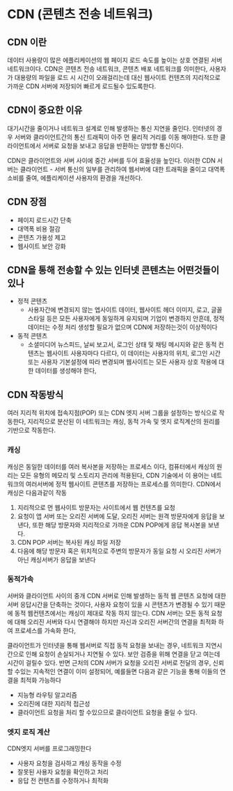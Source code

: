 # CDN (콘텐츠 전송 네트워크)

## CDN 이란

데이터 사용량이 많은 에플리케이션의 웹 페이지 로드 속도를 높이는 상호 연결된 서버 네트워크이다. CDN은 콘텐츠 전송 네트워크, 콘텐츠 배포 네트워크를 의미한다, 사용자가 대용량의 파일을 로드 시 시간이 오래걸리는데 대신 웹사이트 컨텐츠의 지리적으로 가까운 CDN 서버에 저장되어 빠르게 로드될수 있도록한다.

## CDN이 중요한 이유

대기시간을 줄이거나 네트워크 설계로 인해 발생하는 통신 지연을 줄인다. 인터넷의 경우 서버와 클라이언트간의 통신 트래픽이 아주 먼 물리적 거리를 이동 해야한다. 또한 클라이언트에서 서버로 요청을 보내고 응답을 반환하는 양방향 통신이다.

CDN은 클라이언트와 서버 사이에 중간 서버를 두어 효율성을 높인다. 이러한 CDN 서버는 클라이언트 - 서버 통신의 일부를 관리하여 웹서버에 대한 트래픽을 줄이고 대역폭 소비를 줄여, 에플리케이션 사용자의 환경을 개선하다.

## CDN 장점

* 페이지 로드시간 단축
* 대역폭 비용 절감
* 콘텐츠 가용성 제고
* 웹사이트 보안 강화

## CDN을 통해 전송할 수 있는 인터넷 콘텐츠는 어떤것들이 있나

* 정적 콘텐츠
  * 사용자간에 변경되지 않는 엡사이트 데이터, 웹사이트 헤더 이미지, 로고, 글꼴 스타일 등은 모든 사용자에게 동일하게 유지되며 기업이 변경하지 안흔데, 정적데이터는 수정 처리 생성할 필요가 없으며 CDN에 저장하는것이 이상적이다
* 동적 콘텐츠
  * 소셜미디어 뉴스피드, 날씨 보고서, 로그인 상태 및 채팅 메시지와 같은 동적 컨텐츠는 웹사이트 사용자마다 다르다, 이 데이터는 사용자의 위치, 로그인 시간 또는 사용자 기본설정에 따라 변경되며 웹사이트는 모든 사용자 상호 작용에 대한 데이터를 생성해야 한다,

## CDN 작동방식

여러 지리적 위치에 접속지점(POP) 또는 CDN 엣지 서버 그룹을 설정하는 방식으로 작동한다, 지리적으로 분산된 이 네트워크는 캐싱, 동적 가속 및 엣지 로직계산의 원리를 기반으로 작동한다.

### 캐싱

캐싱은 동일한 데이터를 여러 복사본을 저장하는 프로세스 이다, 컴퓨터에서 캐싱의 원리는 모든 유형의 메모리 및 스토리지 관리에 적용된다, CDN 기술에서 이 용어는 네트워크의 여러서버에 정적 웹사이트 콘텐츠를 저장하는 프로세스를 의미한다. CDN에서 캐싱은 다음과같이 작동

1. 지리적으로 먼 웹사이트 방문자는 사이트에서 웹 컨텐츠를 요청
2. 요청이 앱 서버 또는 오리진 서버에 도달, 오리진 서버는 원격 방문자에게 응답을 보낸다, 또한 해당 방문자와 지리적으로 가까운 CDN POP에게 응답 복사본을 보낸다.
3. CDN POP 서버는 복사된 캐싱 파일 저장
4. 다음에 해당 방문자 혹은 위치적으로 주변의 방문자가 동일 요청 시 오리진 서버가 아닌 캐싱서버가 응답을 보낸다

### 동적가속

서버와 클라이언트 사이의 중개 CDN 서버로 인해 발생하는 동적 웹 콘텐츠 요청에 대한 서버 응답시간을 단축하는 것이다, 사용자 요청이 있을 시 콘텐츠가 변경될 수 있기 때문에 동적 웹컨텐츠에서는 캐싱이 제대로 작동 하지 않는다. CDN 서버는 모든 동적 요청에 대해 오리진 서버와 다시 연결해야 하지만 자신과 오리진 서버간의 연결을 최적화 하여 프로세스를 가속화 한다,

클라이언트가 인터넷을 통해 웹서버로 직접 동적 요청을 보내는 경우, 네트워크 지연시간으로 인해 요청이 손실되거나 지연될 수 있다. 보안 검증을 위해 연결을 닫고 여는데 시간이 걸릴수 있다. 반면 근처의 CDN 서버가 요청을 오리진 서버로 전달의 경우, 신뢰할 수있는 지속적인 연결이 이미 설정되어, 예를들면 다음과 같은 기능을 통해 이들의 연결을 최적화 가능하다

* 지능형 라우팅 알고리즘
* 오리진에 대한 지리적 접근성
* 클라이언트 요청을 처리 할 수있으므로 클라이언트 요청을 줄일 수 있다.

### 엣지 로직 계산

CDN엣지 서버를 프로그래밍한다

* 사용자 요청을 검사하고 캐싱 동작을 수정
* 잘못된 사용자 요청을 확인하고 처리
* 응답 전 컨텐츠를 수정하거나 최적화
